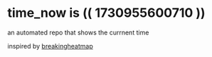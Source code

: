 # time_now is (( 1730955600710 ))

an automated repo that shows the currnent time

inspired by [breakingheatmap](https://github.com/breakingheatmap/breakingheatmap)